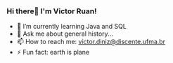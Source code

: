 ### Hi there👋 I'm Victor Ruan!


- 🌱 I’m currently learning Java and SQL
- 💬 Ask me about general history...
- 📫 How to reach me: victor.diniz@discente.ufma.br 
- ⚡ Fun fact: earth is plane

